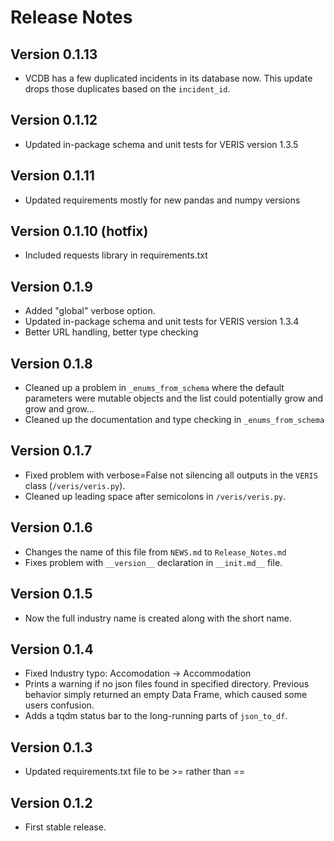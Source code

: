 # Release Notes

## Version 0.1.13  
  * VCDB has a few duplicated incidents in its database now. This update drops those duplicates based on the `incident_id`.  
  
## Version 0.1.12  
  * Updated in-package schema and unit tests for VERIS version 1.3.5  

## Version 0.1.11
  * Updated requirements mostly for new pandas and numpy versions
  
## Version 0.1.10 (hotfix)
  * Included requests library in requirements.txt

## Version 0.1.9
  * Added "global" verbose option.  
  * Updated in-package schema and unit tests for VERIS version 1.3.4  
  * Better URL handling, better type checking  
  
## Version 0.1.8
  * Cleaned up a problem in `_enums_from_schema` where the default parameters were mutable
  objects and the list could potentially grow and grow and grow...
  * Cleaned up the documentation and type checking in `_enums_from_schema`  

## Version 0.1.7
  * Fixed problem with verbose=False not silencing all outputs in the `VERIS` class (`/veris/veris.py`).
  * Cleaned up leading space after semicolons in `/veris/veris.py`.

## Version 0.1.6  
  * Changes the name of this file from `NEWS.md` to `Release_Notes.md`  
  * Fixes problem with `__version__` declaration in `__init.md__` file.  

## Version 0.1.5
  * Now the full industry name is created along with the short name.  

## Version 0.1.4  
  * Fixed Industry typo: Accomodation -> Accommodation  
  * Prints a warning if no json files found in specified directory. Previous behavior simply returned an empty Data Frame, which caused some users confusion.  
  * Adds a tqdm status bar to the long-running parts of `json_to_df`.  

## Version 0.1.3
  * Updated requirements.txt file to be >= rather than ==

## Version 0.1.2
  * First stable release.
